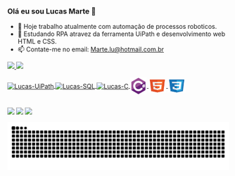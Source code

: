 ### Olá eu sou Lucas Marte 👋

- 🔭 Hoje trabalho atualmente com automação de processos roboticos.
- 🌱 Estudando RPA atravez da ferramenta UiPath e desenvolvimento web HTML e CSS.
- 📫 Contate-me no email: Marte.lu@hotmail.com.br

 <div>
  <a href="https://github.com/lukash0087">
  <img height="180em" src="https://github-readme-stats.vercel.app/api?username=lukash0087&show_icons=true&theme=dark&include_all_commits=true&count_private=true"/>
  <img height="180em" src="https://github-readme-stats.vercel.app/api/top-langs/?username=lukash0087&layout=compact&langs_count=7&theme=dark"/>
</div>
  
  <div style="display: inline_block"><br>
  <img align="center" alt="Lucas-UiPath" height="35" width="40" src="https://www.gartner.com/pi/vendorimages/processgold_process-mining_1588584629425.png">
  <img align="center" alt="Lucas-SQL" height="35" width="35" src="https://lh3.googleusercontent.com/proxy/vBcsJXC5RsiuH_wKXZylcu5hkMULY8cZt2laDYOl-pQJ4BF_ICFyudAVpIR0b0OT7AllVKA1VhchXXBZO4MwqCZHJCQI-Q">
  <img align="center" alt="Lucas-C" height="40" width="40" src="https://peritoemphp.com/wp-content/uploads/2019/02/letter_c_PNG22.png">
  <img align="center" alt="Lucas-Csharp" height="38" width="38" src="https://raw.githubusercontent.com/devicons/devicon/master/icons/csharp/csharp-original.svg">
  <img align="center" alt="Lucas-HTML" height="30" width="40" src="https://raw.githubusercontent.com/devicons/devicon/master/icons/html5/html5-original.svg">
  <img align="center" alt="Lucas-CSS" height="30" width="40" src="https://raw.githubusercontent.com/devicons/devicon/master/icons/css3/css3-original.svg">
</div>
  
  ##
  
  <div>       
   <a href="https://www.facebook.com/lucas.marte.568/" target="_blank"><img src="https://img.shields.io/badge/-Facebook-%230077B5?style=for-the-badge&logo=Facebook&logoColor=white" target="_blank"></a> 
   <a href="https://www.instagram.com/_m4rt/" target="_blank"><img src="https://img.shields.io/badge/-Instagram-%23E4405F?style=for-the-badge&logo=instagram&logoColor=white" target="_blank"></a>
   <a href="https://www.linkedin.com/in/lucas-marte-a047491a1/" target="_blank"><img src="https://img.shields.io/badge/-LinkedIn-%230077B5?style=for-the-badge&logo=linkedin&logoColor=white" target="_blank"></a> 
  
  ![Snake animation](https://github.com/lukash0087/lukash0087/blob/output/github-contribution-grid-snake.svg)
 
</div>
  
  
